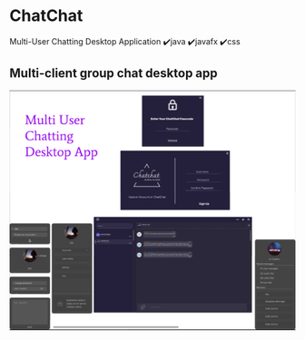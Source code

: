 # ChatChat
Multi-User Chatting Desktop Application
✔️java ✔️javafx ✔️css

## Multi-client group chat desktop app

![image](https://github.com/sgc93/ChatChat/blob/main/full-uI.png)
